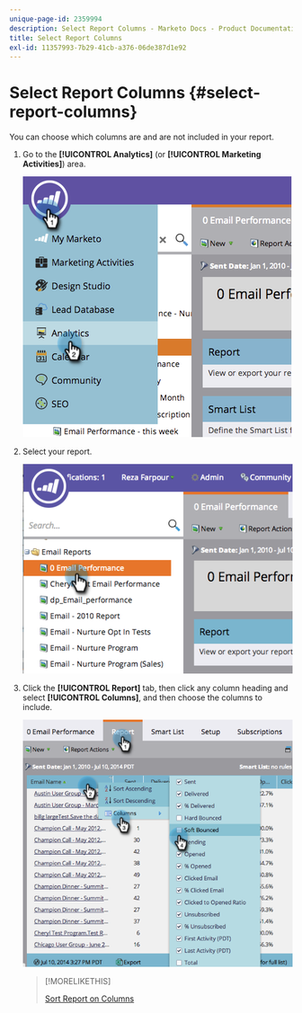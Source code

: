 ```yaml
---
unique-page-id: 2359994
description: Select Report Columns - Marketo Docs - Product Documentation
title: Select Report Columns
exl-id: 11357993-7b29-41cb-a376-06de387d1e92
---
```

# Select Report Columns {#select-report-columns}

You can choose which columns are and are not included in your report.

1. Go to the **[!UICONTROL Analytics]** (or **[!UICONTROL Marketing Activities]**) area.

   ![](assets/image2014-9-16-10-3a43-3a0.png)

1. Select your report.

   ![](assets/image2014-9-16-10-3a43-3a5.png)

1. Click the **[!UICONTROL Report]** tab, then click any column heading and select **[!UICONTROL Columns]**, and then choose the columns to include.

   ![](assets/image2014-9-16-10-3a43-3a9.png)

   >[!MORELIKETHIS]
   >
   >[Sort Report on Columns](/help/marketo/product-docs/reporting/basic-reporting/editing-reports/sort-report-on-columns.md)
